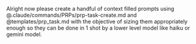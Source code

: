 Alright now please create a handful of context filled prompts using @.claude/commands/PRPs/prp-task-create.md and @templates/prp_task.md with the objective of sizing them appropriately enough so they can be done in 1 shot by a lower level model like haiku or gemini model.
